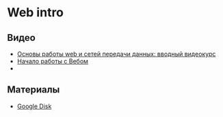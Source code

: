 # Web intro
## Видео
- [Основы работы web и сетей передачи данных: вводный видеокурс](https://proglib.io/p/networks-youtube-course/)
- [Начало работы с Вебом](https://developer.mozilla.org/ru/docs/Learn/Getting_started_with_the_web)
- []()

## Материалы
- [Google Disk](https://drive.google.com/drive/u/0/folders/1CFaf05YsFiCa0dANGqS5UnUaDgBAQIuI)
